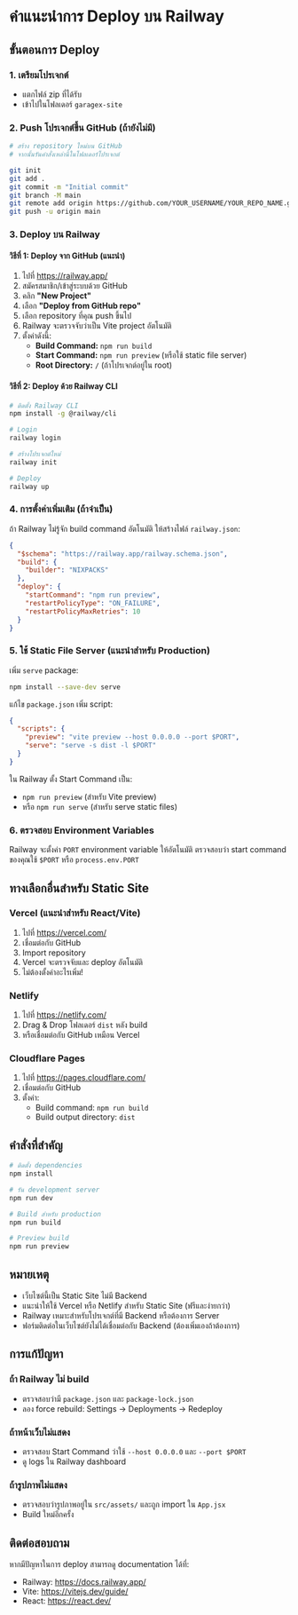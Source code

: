 # คำแนะนำการ Deploy บน Railway

## ขั้นตอนการ Deploy

### 1. เตรียมโปรเจกต์
- แตกไฟล์ zip ที่ได้รับ
- เข้าไปในโฟลเดอร์ `garagex-site`

### 2. Push โปรเจกต์ขึ้น GitHub (ถ้ายังไม่มี)

```bash
# สร้าง repository ใหม่บน GitHub
# จากนั้นรันคำสั่งเหล่านี้ในโฟลเดอร์โปรเจกต์

git init
git add .
git commit -m "Initial commit"
git branch -M main
git remote add origin https://github.com/YOUR_USERNAME/YOUR_REPO_NAME.git
git push -u origin main
```

### 3. Deploy บน Railway

#### วิธีที่ 1: Deploy จาก GitHub (แนะนำ)

1. ไปที่ https://railway.app/
2. สมัครสมาชิก/เข้าสู่ระบบด้วย GitHub
3. คลิก **"New Project"**
4. เลือก **"Deploy from GitHub repo"**
5. เลือก repository ที่คุณ push ขึ้นไป
6. Railway จะตรวจจับว่าเป็น Vite project อัตโนมัติ
7. ตั้งค่าดังนี้:
   - **Build Command:** `npm run build`
   - **Start Command:** `npm run preview` (หรือใช้ static file server)
   - **Root Directory:** `/` (ถ้าโปรเจกต์อยู่ใน root)

#### วิธีที่ 2: Deploy ด้วย Railway CLI

```bash
# ติดตั้ง Railway CLI
npm install -g @railway/cli

# Login
railway login

# สร้างโปรเจกต์ใหม่
railway init

# Deploy
railway up
```

### 4. การตั้งค่าเพิ่มเติม (ถ้าจำเป็น)

ถ้า Railway ไม่รู้จัก build command อัตโนมัติ ให้สร้างไฟล์ `railway.json`:

```json
{
  "$schema": "https://railway.app/railway.schema.json",
  "build": {
    "builder": "NIXPACKS"
  },
  "deploy": {
    "startCommand": "npm run preview",
    "restartPolicyType": "ON_FAILURE",
    "restartPolicyMaxRetries": 10
  }
}
```

### 5. ใช้ Static File Server (แนะนำสำหรับ Production)

เพิ่ม `serve` package:

```bash
npm install --save-dev serve
```

แก้ไข `package.json` เพิ่ม script:

```json
{
  "scripts": {
    "preview": "vite preview --host 0.0.0.0 --port $PORT",
    "serve": "serve -s dist -l $PORT"
  }
}
```

ใน Railway ตั้ง Start Command เป็น:
- `npm run preview` (สำหรับ Vite preview)
- หรือ `npm run serve` (สำหรับ serve static files)

### 6. ตรวจสอบ Environment Variables

Railway จะตั้งค่า `PORT` environment variable ให้อัตโนมัติ
ตรวจสอบว่า start command ของคุณใช้ `$PORT` หรือ `process.env.PORT`

## ทางเลือกอื่นสำหรับ Static Site

### Vercel (แนะนำสำหรับ React/Vite)

1. ไปที่ https://vercel.com/
2. เชื่อมต่อกับ GitHub
3. Import repository
4. Vercel จะตรวจจับและ deploy อัตโนมัติ
5. ไม่ต้องตั้งค่าอะไรเพิ่ม!

### Netlify

1. ไปที่ https://netlify.com/
2. Drag & Drop โฟลเดอร์ `dist` หลัง build
3. หรือเชื่อมต่อกับ GitHub เหมือน Vercel

### Cloudflare Pages

1. ไปที่ https://pages.cloudflare.com/
2. เชื่อมต่อกับ GitHub
3. ตั้งค่า:
   - Build command: `npm run build`
   - Build output directory: `dist`

## คำสั่งที่สำคัญ

```bash
# ติดตั้ง dependencies
npm install

# รัน development server
npm run dev

# Build สำหรับ production
npm run build

# Preview build
npm run preview
```

## หมายเหตุ

- เว็บไซต์นี้เป็น Static Site ไม่มี Backend
- แนะนำให้ใช้ Vercel หรือ Netlify สำหรับ Static Site (ฟรีและง่ายกว่า)
- Railway เหมาะสำหรับโปรเจกต์ที่มี Backend หรือต้องการ Server
- ฟอร์มติดต่อในเว็บไซต์ยังไม่ได้เชื่อมต่อกับ Backend (ต้องเพิ่มเองถ้าต้องการ)

## การแก้ปัญหา

### ถ้า Railway ไม่ build
- ตรวจสอบว่ามี `package.json` และ `package-lock.json`
- ลอง force rebuild: Settings → Deployments → Redeploy

### ถ้าหน้าเว็บไม่แสดง
- ตรวจสอบ Start Command ว่าใช้ `--host 0.0.0.0` และ `--port $PORT`
- ดู logs ใน Railway dashboard

### ถ้ารูปภาพไม่แสดง
- ตรวจสอบว่ารูปภาพอยู่ใน `src/assets/` และถูก import ใน `App.jsx`
- Build ใหม่อีกครั้ง

## ติดต่อสอบถาม

หากมีปัญหาในการ deploy สามารถดู documentation ได้ที่:
- Railway: https://docs.railway.app/
- Vite: https://vitejs.dev/guide/
- React: https://react.dev/

